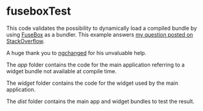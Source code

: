 # fuseboxTest

This code validates the possibility to dynamically load a compiled bundle by using [FuseBox](https://github.com/fuse-box/fuse-box) as a bundler.
This example answers [my question posted on StackOverflow](https://stackoverflow.com/questions/50697890/loading-precompiled-bundles-at-runtime-in-a-js-application).

A huge thank you to [ngchanged](https://github.com/nchanged) for his unvaluable help.


The _app_ folder contains the code for the main application referring to a widget bundle not available at compile time.

The _widget_ folder contains the code for the widget used by the main application.

The _dist_ folder contains the main app and widget bundles to test the result.
